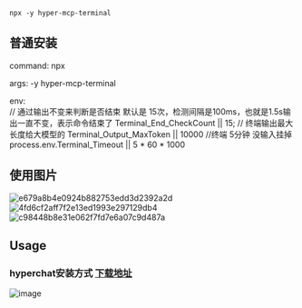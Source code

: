 ```
npx -y hyper-mcp-terminal
```



## 普通安装
command:  npx

args:  -y hyper-mcp-terminal

env:  
    // 通过输出不变来判断是否结束 默认是 15次，检测间隔是100ms，也就是1.5s输出一直不变，表示命令结束了
    Terminal_End_CheckCount || 15;
    // 终端输出最大长度给大模型的
    Terminal_Output_MaxToken || 10000 
    //终端 5分钟 没输入挂掉
    process.env.Terminal_Timeout || 5 * 60 * 1000 



## 使用图片

![e679a8b4e0924b882753edd3d2392a2d](https://github.com/user-attachments/assets/981a7047-ab87-4fb3-a77a-c5d5f2a815cf)
![4fd6cf2aff7f2e13ed1993e297129db4](https://github.com/user-attachments/assets/9e1067b8-ef1c-4d7b-8d68-31053f1001d8)
![c98448b8e31e062f7fd7e6a07c9d487a](https://github.com/user-attachments/assets/d67dd8f9-4658-4e79-986a-1bbe4d855c92)


## Usage

### hyperchat安装方式  [下载地址](https://github.com/BigSweetPotatoStudio/HyperChat)

![image](https://github.com/user-attachments/assets/c40feb2c-48cf-4965-b743-7ccd12f6b207)